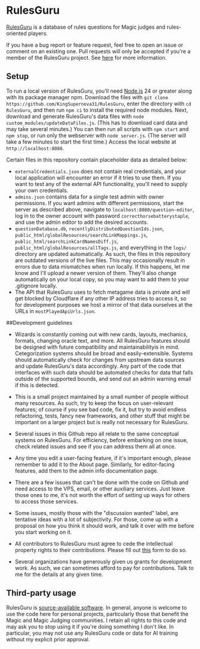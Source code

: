 # RulesGuru
[RulesGuru](http://rulesguru.org/) is a database of rules questions for Magic judges and rules-oriented players.

If you have a bug report or feature request, feel free to open an issue or comment on an existing one. Pull requests will only be accepted if you're a member of the RulesGuru project. See [here](https://rulesguru.org/get-involved) for more information.


## Setup
To run a local version of RulesGuru, you'll need [Node.js](https://nodejs.org/en/) 24 or greater along with its package manager npm. Download the files with `git clone https://github.com/KingSupernova31/RulesGuru`, enter the directory with `cd RulesGuru`, and then run `npm ci` to install the required node modules. Next, download and generate RulesGuru's data files with `node custom_modules/updateDataFiles.js`. (This has to download card data and may take several minutes.) You can then run all scripts with `npm start` and `npm stop`, or run only the webserver with `node server.js`. (The server will take a few minutes to start the first time.) Access the local website at `http://localhost:8080`.

Certain files in this repository contain placeholder data as detailed below:

* `externalCredentials.json` does not contain real credentials, and your local application will encounter an error if it tries to use them. If you want to test any of the external API functionality, you'll need to supply your own credentials.
* `admins.json` contains data for a single test admin with owner permissions. If you want admins with different permissions, start the server as described above, navigate to `localhost:8080/question-editor`, log in to the owner account with password `correcthorsebatterystaple`, and use the admin editor to add the desired accounts.
* `questionDatabase.db`, `recentlyDistributedQuestionIds.json`, `public_html/globalResources/searchLinkMappings.js`, `public_html/searchLinkCardNamesDiff.js`, `public_html/globalResources/allTags.js`, and everything in the `logs/` directory are updated automatically. As such, the files in this repository are outdated versions of the live files. This may occasionally result in errors due to data mismatches when run locally. If this happens, let me know and I'll upload a newer version of them. They'll also change automatically on your local copy, so you may want to add them to your .gitignore locally.
* The API that RulesGuru uses to fetch metagame data is private and will get blocked by Cloudflare if any other IP address tries to access it, so for development purposes we host a mirror of that data ourselves at the URLs in `mostPlayedApiUrls.json`.


##Development guidelines

* Wizards is constantly coming out with new cards, layouts, mechanics, formats, changing oracle text, and more. All RulesGuru features should be designed with future compatibility and maintainabilityis in mind. Cetegorization systems should be broad and easily-extensible. Systems should automatically check for changes from upstream data sources and update RulesGuru's data accordingly. Any part of the code that interfaces with such data should be automated checks for data that falls outside of the supported bounds, and send out an admin warning email if this is detected.

* This is a small project maintained by a small number of people without many resources. As such, try to keep the focus on user-relevant features; of course if you see bad code, fix it, but try to avoid endless refactoring, tests, fancy new frameworks, and other stuff that might be important on a larger project but is really not necessary for RulesGuru.

* Several issues in this Github repo all relate to the same conceptual systems on RulesGuru. For efficiency, before embarking on one issue, check related issues and see if you can address them all at once.

* Any time you edit a user-facing feature, if it's important enough, please remember to add it to the About page. Similarly, for editor-facing features, add them to the admin info documentation page.

* There are a few issues that can't be done with the code on Github and need access to the VPS, email, or other auxiliary services. Just leave those ones to me, it's not worth the effort of setting up ways for others to access those services.

* Some issues, mostly those with the "discussion wanted" label, are tentative ideas with a lot of subjectivity. For those, come up with a proposal on how you think it should work, and talk it over with me before you start working on it.

* All contributors to RulesGuru must agree to cede the intellectual property rights to their contributions. Please fill out [this](https://docs.google.com/forms/d/1vsJQ7-JZw098DLBAot4UJVkQX8Egf599DjlGcAu_hyw/edit) form to do so.

* Several organizations have generously given us grants for development work. As such, we can sometimes afford to pay for contributions. Talk to me for the details at any given time.


## Third-party usage

RulesGuru is [source-available software](https://en.wikipedia.org/wiki/Source-available_software). In general, anyone is welcome to use the code here for personal projects, particularly those that benefit the Magic and Magic Judging communities. I retain all rights to this code and may ask you to stop using it if you're doing something I don't like. In particular, you may not use any RulesGuru code or data for AI training without my explicit prior approval.
